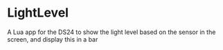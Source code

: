 # LightLevel
A Lua app for the DS24 to show the light level based on the sensor in the screen, and display this in a bar 

